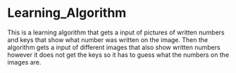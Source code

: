 # Learning_Algorithm
This is a learning algorithm that gets a input of pictures of written numbers and keys that show what number was written on the image. Then the algorithm gets a input of different images that also show  written numbers however it does not get the keys so it has to guess what the numbers on the images are.
